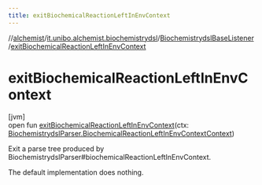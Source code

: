 ```yaml
---
title: exitBiochemicalReactionLeftInEnvContext
---
```

//[alchemist](../../../index.html)/[it.unibo.alchemist.biochemistrydsl](../index.html)/[BiochemistrydslBaseListener](index.html)/[exitBiochemicalReactionLeftInEnvContext](exit-biochemical-reaction-left-in-env-context.html)



# exitBiochemicalReactionLeftInEnvContext



[jvm]\
open fun [exitBiochemicalReactionLeftInEnvContext](exit-biochemical-reaction-left-in-env-context.html)(ctx: [BiochemistrydslParser.BiochemicalReactionLeftInEnvContextContext](../-biochemistrydsl-parser/-biochemical-reaction-left-in-env-context-context/index.html))



Exit a parse tree produced by BiochemistrydslParser#biochemicalReactionLeftInEnvContext. 



The default implementation does nothing.




